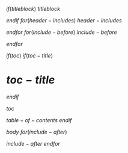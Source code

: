 $if(titleblock)$
$titleblock$

$endif$
$for(header-includes)$
$header-includes$

$endfor$
$for(include-before)$
$include-before$

$endfor$

$if(toc)$
$if(toc-title)$
# $toc-title$
$endif$

$toc$

$table-of-contents$
$endif$







$body$
$for(include-after)$

$include-after$
$endfor$
